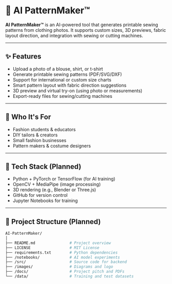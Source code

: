 # 🧵 AI PatternMaker™

**AI PatternMaker™** is an AI-powered tool that generates printable sewing patterns from clothing photos. It supports custom sizes, 3D previews, fabric layout direction, and integration with sewing or cutting machines.

---

## ✨ Features

- Upload a photo of a blouse, shirt, or t-shirt
- Generate printable sewing patterns (PDF/SVG/DXF)
- Support for international or custom size charts
- Smart pattern layout with fabric direction suggestions
- 3D preview and virtual try-on (using photo or measurements)
- Export-ready files for sewing/cutting machines

---

## 🎯 Who It's For

- Fashion students & educators
- DIY tailors & creators
- Small fashion businesses
- Pattern makers & costume designers

---

## 🧠 Tech Stack (Planned)

- Python + PyTorch or TensorFlow (for AI training)
- OpenCV + MediaPipe (image processing)
- 3D rendering (e.g., Blender or Three.js)
- GitHub for version control
- Jupyter Notebooks for training

---

## 📁 Project Structure (Planned)

```bash
AI-PatternMaker/
│
├── README.md               # Project overview
├── LICENSE                 # MIT License
├── requirements.txt        # Python dependencies
├── /notebooks/             # AI model experiments
├── /src/                   # Source code for backend
├── /images/                # Diagrams and logo
├── /docs/                  # Project pitch and PDFs
└── /data/                  # Training and test datasets

